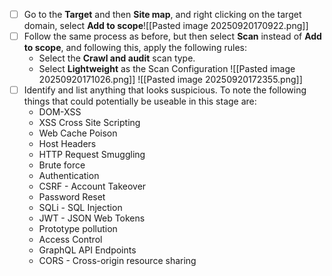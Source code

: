 - [ ] Go to the **Target** and then **Site map**, and right clicking on the target domain, select **Add to scope**![[Pasted image 20250920170922.png]]
- [ ] Follow the same process as before, but then select **Scan** instead of **Add to scope**, and following this, apply the following rules:
	- Select the **Crawl and audit** scan type.
	- Select **Lightweight** as the Scan Configuration
	![[Pasted image 20250920171026.png]]
	![[Pasted image 20250920172355.png]]
- [ ] Identify and list anything that looks suspicious. To note the following things that could potentially be useable in this stage are:
	- DOM-XSS  
	- XSS Cross Site Scripting  
	- Web Cache Poison  
	- Host Headers  
	- HTTP Request Smuggling  
	- Brute force  
	- Authentication
	- CSRF - Account Takeover
	- Password Reset  
	- SQLi - SQL Injection  
	- JWT - JSON Web Tokens  
	- Prototype pollution  
	- Access Control  
	- GraphQL API Endpoints  
	- CORS - Cross-origin resource sharing  
